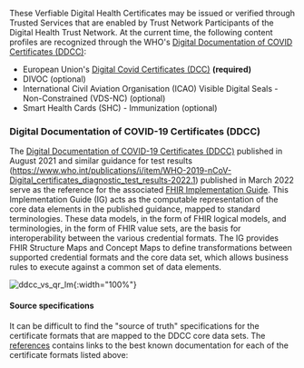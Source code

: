 



These Verfiable Digital Health Certificates may be issued or verified through Trusted Services that are enabled by Trust Network Participants of the Digital Health Trust Network.  At the current time, the following content profiles are recognized through the WHO's [Digital Documentation of COVID Certificates (DDCC)](https://worldhealthorganization.github.com/ddcc): 
* European Union's [Digital Covid Certificates (DCC)](https://health.ec.europa.eu/publications/technical-specifications-eu-digital-covid-certificates-volumes-1-5_en) **(required)**
* DIVOC (optional)
* International Civil Aviation Organisation (ICAO) Visible Digital Seals - Non-Constrained (VDS-NC) (optional)
* Smart Health Cards (SHC) - Immunization (optional)


### Digital Documentation of COVID-19 Certificates (DDCC)

The [Digital Documentation of COVID-19 Certificates (DDCC)](https://www.who.int/publications/i/item/WHO-2019-nCoV-Digital_certificates-vaccination-2021.1) published in August 2021 and similar guidance for test results (https://www.who.int/publications/i/item/WHO-2019-nCoV-Digital_certificates_diagnostic_test_results-2022.1) published in March 2022 serve as the reference for the associated [FHIR Implementation Guide](https://worldhealthorganization.github.io/ddcc/). This Implementation Guide (IG) acts as the computable representation of the core data elements in the published guidance, mapped to standard terminologies. These data models, in the form of FHIR logical models, and terminologies, in the form of FHIR value sets, are the basis for interoperability between the various credential formats. The IG provides FHIR Structure Maps and Concept Maps to define transformations between supported credential formats and the core data set, which allows business rules to execute against a common set of data elements.

![ddcc_vs_qr_lm](./ddcc_vs_qr_lm.png){:width="100%"}

#### Source specifications

It can be difficult to find the "source of truth" specifications for the certificate formats that are mapped to the DDCC core data sets. The [references](references.html) contains links to the best known documentation for each of the certificate formats listed above:


